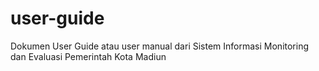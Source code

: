 # user-guide
Dokumen User Guide atau user manual dari Sistem Informasi Monitoring dan Evaluasi Pemerintah Kota Madiun
